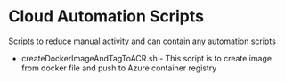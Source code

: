 # Cloud Automation Scripts
Scripts to reduce manual activity and can contain any automation scripts

- createDockerImageAndTagToACR.sh - This script is to create image from docker file and push to Azure container registry
